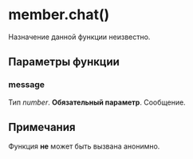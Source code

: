 # member.chat()
Назначение данной функции неизвестно.

## Параметры функции
### message
Тип *number*. **Обязательный параметр**. Сообщение.

## Примечания
Функция **не** может быть вызвана анонимно.